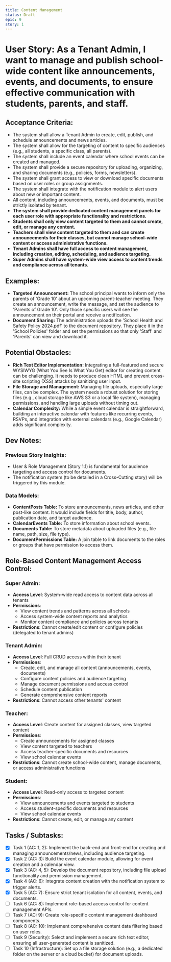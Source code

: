 ```yaml
---
title: Content Management
status: Draft
epic: 9
story: 1
---
```


# User Story: As a Tenant Admin, I want to manage and publish school-wide content like announcements, events, and documents, to ensure effective communication with students, parents, and staff.

## Acceptance Criteria:
- The system shall allow a Tenant Admin to create, edit, publish, and schedule announcements and news articles.
- The system shall allow for the targeting of content to specific audiences (e.g., all students, a specific class, all parents).
- The system shall include an event calendar where school events can be created and managed.
- The system shall provide a secure repository for uploading, organizing, and sharing documents (e.g., policies, forms, newsletters).
- The system shall grant access to view or download specific documents based on user roles or group assignments.
- The system shall integrate with the notification module to alert users about new or important content.
- All content, including announcements, events, and documents, must be strictly isolated by tenant.
- **The system shall provide dedicated content management panels for each user role with appropriate functionality and restrictions.**
- **Students shall only view content targeted to them and cannot create, edit, or manage any content.**
- **Teachers shall view content targeted to them and can create announcements for their classes, but cannot manage school-wide content or access administrative functions.**
- **Tenant Admins shall have full access to content management, including creation, editing, scheduling, and audience targeting.**
- **Super Admins shall have system-wide view access to content trends and compliance across all tenants.**

## Examples:
- **Targeted Announcement:** The school principal wants to inform only the parents of 'Grade 10' about an upcoming parent-teacher meeting. They create an announcement, write the message, and set the audience to 'Parents of Grade 10'. Only those specific users will see the announcement on their portal and receive a notification.
- **Document Sharing:** The administration uploads the 'School Health and Safety Policy 2024.pdf' to the document repository. They place it in the 'School Policies' folder and set the permissions so that only 'Staff' and 'Parents' can view and download it.

## Potential Obstacles:
- **Rich Text Editor Implementation:** Integrating a full-featured and secure WYSIWYG (What You See Is What You Get) editor for creating content can be challenging. It needs to produce clean HTML and prevent cross-site scripting (XSS) attacks by sanitizing user input.
- **File Storage and Management:** Managing file uploads, especially large files, can be complex. The system needs a robust solution for storing files (e.g., cloud storage like AWS S3 or a local file system), managing permissions, and handling large uploads without timing out.
- **Calendar Complexity:** While a simple event calendar is straightforward, building an interactive calendar with features like recurring events, RSVPs, and integration with external calendars (e.g., Google Calendar) adds significant complexity.

## Dev Notes:

### Previous Story Insights:
- User & Role Management (Story 1.1) is fundamental for audience targeting and access control for documents.
- The notification system (to be detailed in a Cross-Cutting story) will be triggered by this module.

### Data Models:
- **ContentPosts Table:** To store announcements, news articles, and other post-like content. It would include fields for title, body, author, publication date, and target audience.
- **CalendarEvents Table:** To store information about school events.
- **Documents Table:** To store metadata about uploaded files (e.g., file name, path, size, file type).
- **DocumentPermissions Table:** A join table to link documents to the roles or groups that have permission to access them.

## Role-Based Content Management Access Control:

### Super Admin:
- **Access Level**: System-wide read access to content data across all tenants
- **Permissions**: 
  - View content trends and patterns across all schools
  - Access system-wide content reports and analytics
  - Monitor content compliance and policies across tenants
- **Restrictions**: Cannot create/edit content or configure policies (delegated to tenant admins)

### Tenant Admin:
- **Access Level**: Full CRUD access within their tenant
- **Permissions**:
  - Create, edit, and manage all content (announcements, events, documents)
  - Configure content policies and audience targeting
  - Manage document permissions and access control
  - Schedule content publication
  - Generate comprehensive content reports
- **Restrictions**: Cannot access other tenants' content

### Teacher:
- **Access Level**: Create content for assigned classes, view targeted content
- **Permissions**:
  - Create announcements for assigned classes
  - View content targeted to teachers
  - Access teacher-specific documents and resources
  - View school calendar events
- **Restrictions**: Cannot create school-wide content, manage documents, or access administrative functions

### Student:
- **Access Level**: Read-only access to targeted content
- **Permissions**:
  - View announcements and events targeted to students
  - Access student-specific documents and resources
  - View school calendar events
- **Restrictions**: Cannot create, edit, or manage any content

## Tasks / Subtasks:
- [x] Task 1 (AC: 1, 2): Implement the back-end and front-end for creating and managing announcements/news, including audience targeting.
- [x] Task 2 (AC: 3): Build the event calendar module, allowing for event creation and a calendar view.
- [x] Task 3 (AC: 4, 5): Develop the document repository, including file upload functionality and permission management.
- [x] Task 4 (AC: 6): Integrate content creation with the notification system to trigger alerts.
- [x] Task 5 (AC: 7): Ensure strict tenant isolation for all content, events, and documents.
- [ ] Task 6 (AC: 8): Implement role-based access control for content management APIs.
- [ ] Task 7 (AC: 9): Create role-specific content management dashboard components.
- [ ] Task 8 (AC: 10): Implement comprehensive content data filtering based on user roles.
- [ ] Task 9 (Security): Select and implement a secure rich text editor, ensuring all user-generated content is sanitized.
- [ ] Task 10 (Infrastructure): Set up a file storage solution (e.g., a dedicated folder on the server or a cloud bucket) for document uploads.
